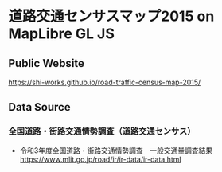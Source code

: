# 道路交通センサスマップ2015 on MapLibre GL JS
## Public Website
https://shi-works.github.io/road-traffic-census-map-2015/

## Data Source
### 全国道路・街路交通情勢調査（道路交通センサス）
- 令和3年度全国道路・街路交通情勢調査 一般交通量調査結果  
https://www.mlit.go.jp/road/ir/ir-data/ir-data.html
